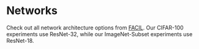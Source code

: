 # Networks
Check out all network architecture options from [FACIL](https://github.com/mmasana/FACIL/tree/master/src/networks). Our
CIFAR-100 experiments use ResNet-32, while our ImageNet-Subset experiments use ResNet-18.